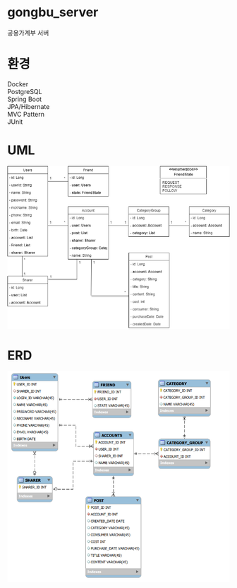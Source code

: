 # gongbu_server
공용가계부 서버

# 환경
Docker  
PostgreSQL  
Spring Boot  
JPA/Hibernate  
MVC Pattern  
JUnit  

# UML
![UML](./image/UML.png)  

# ERD
![ERD](./image/ERD.PNG)  
